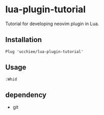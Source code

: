 # lua-plugin-tutorial

Tutorial for developing neovim plugin in Lua.

## Installation

```
Plug 'ucchiee/lua-plugin-tutorial'
```

## Usage

```
:Whid
```

## dependency

- git
